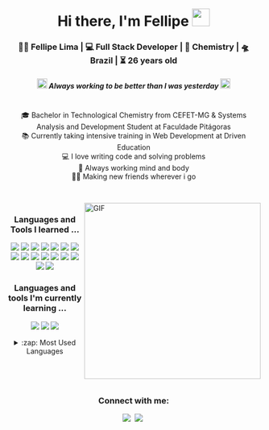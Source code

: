 <div align="center">
   <h1>Hi there, I'm Fellipe <img src="https://media.giphy.com/media/hvRJCLFzcasrR4ia7z/giphy.gif" width="35px"> </h1>    
</div>

<div align="center">
  <h3> 👨‍💻 Fellipe Lima | 💻 Full Stack Developer | 🧪 Chemistry | 🛸 Brazil | ⏳ 26 years old</h3>
</div>
 
 <h5 align="center">
   <i> <img src="https://pa1.narvii.com/6443/2051f0fef8231c85accebc216940959ec089cec9_hq.gif" width="20"> Always working to be better than I was yesterday <img src="https://pa1.narvii.com/6443/2051f0fef8231c85accebc216940959ec089cec9_hq.gif" width="20"> </i>
 </h5>
 
 <div align="center">
  <br>
  🎓 Bachelor in Technological Chemistry from CEFET-MG & Systems Analysis and Development Student at Faculdade Pitágoras
  <br>
  📚 Currently taking intensive training in Web Development at Driven Education
  <br>
  💻 I love writing code and solving problems
  <br>
  💪 Always working mind and body
  <br>
  🙋‍♂️ Making new friends wherever i go
  <br><br>
</div>


<img src="https://github.com/natividadesusana/natividadesusana/assets/95102911/8fc06a5b-ddf4-4b7f-a858-43be8dd803c3" width="100%" height="10px">
<br><br>

<img align="right" height="350px" width="350px" alt="GIF" src="https://www.digitalclic.cl/wp-content/uploads/2020/06/Programming.gif" />

<!--  -->
<div align="center">
   <h3>Languages and Tools I learned ...</h3>
</div>

<p align="center">
  <!-- For more icons please follow  https://home.aveek.io/GitHub-Profile-Badges/ -->
  <img src="https://img.shields.io/badge/html5-%23E34F26.svg?style=for-the-badge&logo=html5&logoColor=white" />
  <img src="https://img.shields.io/badge/css3-%231572B6.svg?style=for-the-badge&logo=css3&logoColor=white" />
  <img src="https://img.shields.io/badge/javascript-%23323330.svg?style=for-the-badge&logo=javascript&logoColor=%23F7DF1E" />
  <img src="https://img.shields.io/badge/react-%2320232a.svg?style=for-the-badge&logo=react&logoColor=%2361DAFB" />
  <img src="https://img.shields.io/badge/styled--components-DB7093?style=for-the-badge&logo=styled-components&logoColor=white" />
  <img src="https://img.shields.io/badge/React_Router-CA4245?style=for-the-badge&logo=react-router&logoColor=white" />
  <img src="https://img.shields.io/badge/node.js-6DA55F?style=for-the-badge&logo=node.js&logoColor=white" />
  <img src="https://img.shields.io/badge/express.js-%23404d59.svg?style=for-the-badge&logo=express&logoColor=%2361DAFB" />
  <img src="https://img.shields.io/badge/TypeScript-007ACC?style=for-the-badge&logo=typescript&logoColor=white" />
  <img src="https://img.shields.io/badge/nestjs-E0234E?style=for-the-badge&logo=nestjs&logoColor=white" />
  <img src="https://img.shields.io/badge/Prisma-3982CE?style=for-the-badge&logo=Prisma&logoColor=white" />
  <img src="https://img.shields.io/badge/Jest-C21325?style=for-the-badge&logo=jest&logoColor=white" />
  <img src="https://img.shields.io/badge/MongoDB-%234ea94b.svg?style=for-the-badge&logo=mongodb&logoColor=white" />
  <img src="https://img.shields.io/badge/PostgreSQL-316192?style=for-the-badge&logo=postgresql&logoColor=white" />
  <img src="https://img.shields.io/badge/redis-%23DD0031.svg?&style=for-the-badge&logo=redis&logoColor=white" />
  <img src="https://img.shields.io/badge/Prisma-2D3748.svg?style=for-the-badge&logo=Prisma&logoColor=white" />
</p>

<div align="center">
   <h3>Languages ​​and tools I'm currently learning ...</h3>
</div>

<p align="center">
<img src="https://img.shields.io/badge/Docker-2496ED.svg?style=for-the-badge&logo=Docker&logoColor=white" />
<img src="https://img.shields.io/badge/Tailwind%20CSS-06B6D4.svg?style=for-the-badge&logo=Tailwind-CSS&logoColor=white" />
<img src="https://img.shields.io/badge/Amazon%20AWS-232F3E.svg?style=for-the-badge&logo=Amazon-AWS&logoColor=white" />
</p>

<div align="center">
   <details>
     <summary>:zap: Most Used Languages</summary>
     <img height="172em" alt="Fellipe's GitHub Top Languages" src="https://github-readme-stats.vercel.app/api/top-langs/?username=fellipelimat&layout=compact&langs_count=10&theme=rose_pine&bg_color&hide=python"/>
   </details>
</div>


<img src="https://github.com/natividadesusana/natividadesusana/assets/95102911/8fc06a5b-ddf4-4b7f-a858-43be8dd803c3" width="100%" height="10px">

<div align="center">
   <h3>Connect with me:</h3>
     <a href="https://www.linkedin.com/in/fellipe-lima-dev"><img src="https://img.shields.io/badge/-LinkedIn-000?style=for-the-badge&logo=linkedin&logoColor=blue" target="_blank"></a>&nbsp;
     <a href = "mailto:fellipelimatorres@gmail.com"><img src="https://img.shields.io/badge/-Gmail-000?style=for-the-badge&logo=gmail&logoColor=orange" target="_blank"></a>&nbsp;
</div>
  
 

